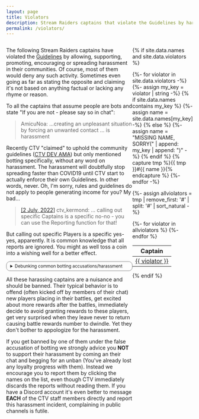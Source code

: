 ```yaml
---
layout: page
title: Violators
description: Stream Raiders captains that violate the Guidelines by harassing the players
permalink: /violators/
---
```

<style>
  details {
    border: solid 1px gray;
    padding-left: 10px;
    border-radius: 10px;
    padding-right: 10px;
    padding-top: 5px;
    padding-bottom: 5px;
    user-select: none;
  }
  .dataTables_wrapper .dataTables_paginate .paginate_button
  {
    min-width: 0.2em !important;
    padding:.1em .1em !important;
  }
</style>

<div style="display: flex">
<div style="flex: 1">

<p>The following Stream Raiders captains have violated the <a href="https://captain.tv/guidelines" target="_blank" rel="noopener noreferrer">Guidelines</a> by allowing, supporting, promoting, encouraging or spreading harassment in their communities. Of course, most of them would deny any such activity. Sometimes even going as far as stating the opposite and claiming it's not based on anything factual or lacking any rhyme or reason.</p>

To all the captains that assume people are bots and state "If you are not - please say so in chat":
<blockquote><p>AmicuNoa: ...creating an unpleasant situation by forcing an unwanted contact ... is harassment</p></blockquote>

<p>Recently CTV "claimed" to uphold the community guidelines (<a href="https://www.twitch.tv/videos/1666884105" target="_blank" rel="noopener noreferrer">CTV DEV AMA</a>) but only mentioned botting specifically, without any word on harassment. The harassment will doubtfully stop spreading faster than COVID19 until CTV start to actually enforce their own Guidelines. In other words, never. Oh, I'm sorry, rules and guidelines do not apply to people generating income for you? My bad...</p>

<!-- <p><strong>P.S.</strong> If you got banned by one of these captains while they were in your favorites and now you have a blank favorite taking up space on your captain selection screen - get in touch, we can help you remove them without waiting an eternity for a reply from support and without using any 3rd party applications.</p> -->

<!-- <p style="font-size:larger"><b>Thanks to all players who report harassment incidents (including factual evidence) to us directly, helping keeping this list up-to-date!</b></p>
<p>All evidence is double-checked against VODs. If the captain has VODs disabled or paywalled the evidence is assumed valid until proven otherwise.</p> -->

<blockquote><p><a href="https://discord.com/channels/500415557800296449/500415558257344514/992978656152535090" target="_blank" rel="noopener noreferrer">[2 July, 2022]</a> ctv_kermond: ... calling out specific Captains is a specific no-no - you can use the Reporting function for that!</p></blockquote>

<p>But calling out specific Players is a specific yes-yes, apparently. It is common knowledge that all reports are ignored. You might as well toss a coin into a wishing well for a better effect.</p>

<details>
	<summary style="font-size:smaller">Debunking common botting accusations/harassment</summary>
	<details>
		<summary style="font-size:smaller">If I can't pronounce your twitch name - you are a bot</summary>
		<p style="font-size:smaller">Because no other languages besides yours exist in the world...</p>
	</details>
	<details>
		<summary style="font-size:smaller">You are clearly a bot because your name looks like gibberish to me</summary>
		<p style="font-size:smaller">Because no other languages besides yours exist in the world...</p>
	</details>
	<details>
		<summary style="font-size:smaller">You are clearly a bot because you didn't follow the custom instructions I wrote on the battlefield in my language</summary>
		<p style="font-size:smaller">Because no other languages besides yours exist in the world...</p>
	</details>
	<details>
		<summary style="font-size:smaller">You are clearly a bot because your name is really sussy</summary>
		<p style="font-size:smaller">What are you, 12? Get outta here!</p>
	</details>
	<details>
		<summary style="font-size:smaller">You are clearly a bot if you are not a viewer/follower of my channel</summary>
		<p style="font-size:smaller">In XombieMagic's channel on 15/12/2022:</p><blockquote>neahchanart: U can check if the ppl in Streamraiders are in your stream rn. If the majority is not: then they are bots.</blockquote>
		<p style="font-size:smaller">Surprisingly the game does not require chat participation or even having twitch open to play the game, completelly self-contained.</p>
	</details>
	<details>
		<summary style="font-size:smaller">You are clearly a bot because I don't know you</summary>
		<p style="font-size:smaller">How many people of the Earth's population you don't know? They are also all bots so start banning!</p>
	</details>
	<details>
		<summary style="font-size:smaller">You are clearly a bot if your twitch name is very short (7 or fewer letters)</summary>
		<p style="font-size:smaller">There are over 10,000 known captains with such twitch names, e.g., xCarbin, Proficy, SoDLire, Tewky, Hukizan, EggsFry, Ishika, zSirenz, Idunnnn, Yalldin,...</p>
		<p style="font-size:smaller">Be sure to call each of them a bot and ban them too!</p>
	</details>
	<details>
		<summary style="font-size:smaller">You are clearly a bot if your twitch name is very short (7 or fewer letters) and all lowercase</summary>
		<p style="font-size:smaller">There are over 2,000 known captains with such twitch names, e.g., alwuh, selena, izrory, sabwina, mjlln, gastone, raveir, wzuia, hdamc, wersins,...</p>
		<p style="font-size:smaller">Be sure to call each of them a bot and ban them too!</p>
	</details>
	<details>
		<summary style="font-size:smaller">You are clearly a bot if your twitch name is very short (7 or fewer letters) with some numbers on the end</summary>
		<p style="font-size:smaller">There are over 3,000 known captains with such twitch names, e.g., Frukito123, Seacaos15, Clemen69, Ovie105, xmix26, JakeFox451, Bareth87, Ramez05, SovaNot1, Momi995,...</p>
		<p style="font-size:smaller">Be sure to call each of them a bot and ban them too!</p>
	</details>
	<details>
		<summary style="font-size:smaller">You are clearly a bot if you manage to place 6 units in a battle</summary>
		<p style="font-size:smaller">The game makes it rather difficult to forget to place a unit every 5 minutes with loud notification sounds "Unit ready to place".</p>
	</details>
	<details>
		<summary style="font-size:smaller">You are clearly a bot because you are maxing your account to sell it later</summary>
		<p style="font-size:smaller">Are players not maxing their accounts naturally?</p>
		<p style="font-size:smaller">Yet no proof of selling has been provided, just hearsay. Talk about bio-engineered military mosquitos speading deseases next, okay?</p>
	</details>
	<details>
		<summary style="font-size:smaller">If you don't place in loyalty chest battles - you are a bot</summary>
		<p style="font-size:smaller">Clearly lacking the understanding of what "loyalty" is, how the loyalty system works and the loyalty chest limits per event (i.e., suffering from the <a href="https://en.wikipedia.org/wiki/Dunning-Kruger_effect" target="_blank" rel="noopener noreferrer">Dunning–Kruger effect</a>).</p>
	</details>
	<details>
		<summary style="font-size:smaller">You are clearly a bot because there is a bot program on the internet</summary>
		<p style="font-size:smaller">This logic applies to all players, so ban everyone. Even players who are chatting in your channel could be using that program.</p>
	</details>
	<details>
		<summary style="font-size:smaller">You are a bot because I guess you are (probably) a bot</summary>
		<p style="font-size:smaller">You are a violator because I guess you are (probably) a violator. Fair? Fair.</p>
	</details>
	<details>
		<summary style="font-size:smaller">You are a bot because you don't have a profile picture/filled out profile page</summary>
		<p style="font-size:smaller">Why would people who don't intend to be streaming spend any effort on such things?</p>
	</details>
</details>

<p>All these harassing captains are a nuisance and should be banned. Their typical behavior is to offend (often kicked off by members of their chat) new players placing in their battles, get excited about more rewards after the battles, immediately decide to avoid granting rewards to these players, get very surprised when they leave never to return causing battle rewards number to dwindle. Yet they don't bother to appologize for the harassment.</p>

<p>If you get banned by one of them under the false accusation of botting we strongly advice you <b>NOT</b> to support their harassment by coming an their chat and begging for an unban (You've already lost any loyalty progress with them). Instead we encourage you to report them by clicking the names on the list, even though CTV immediately discards the reports without reading them. If you have a Discord account it's even better to message <b>EACH</b> of the CTV staff members directly and report this harassment incident, complaining in public channels is futile.</p>

</div>
<div style="flex: 0 25%">

{% if site.data.names and site.data.violators %}

{%- for violator in site.data.violators -%}
  {%- assign my_key = violator | string -%}
  {% if site.data.names contains my_key %}
    {%- assign name = site.data.names[my_key] -%}
  {% else %}
    {%- assign name = "MISSING NAME, SORRY(" | append: my_key | append: ")" -%}
  {% endif %}
  {% capture tmp %}{{ tmp }}#{{ name }}{% endcapture %}
{%- endfor -%}

{%- assign allviolators = tmp | remove_first: '#' | split: '#' | sort_natural -%}

<table id="violators-table">
  <thead>
    <tr>
      <th>Captain</th>
    </tr>
  </thead>
{%- for violator in allviolators %}
  <tr><td><a href="https://docs.google.com/forms/d/e/1FAIpQLScMww5NMZzZLDgQnmrCSlQ-yL_l6qTrBEDxwwOds47_h10-hQ/viewform?entry.493095195=Harassment&entry.1613546988={{ violator }}&entry.1606568074=-" target="_blank" rel="noopener noreferrer">{{ violator }}</a></td></tr>
{%- endfor %}
</table>

<script type="text/javascript" src="https://code.jquery.com/jquery-3.6.0.min.js"></script>
<script type="text/javascript" src="https://cdn.datatables.net/1.11.5/js/jquery.dataTables.min.js"></script>
<script type="text/javascript">
$(document).ready( function () {
  $('#violators-table').DataTable({
    "paging": false,
    "info": false,
    "ordering": false,
    "scrollY": 600,
    "scrollCollapse": true
  });
} );
</script>

{% endif %}

</div>
